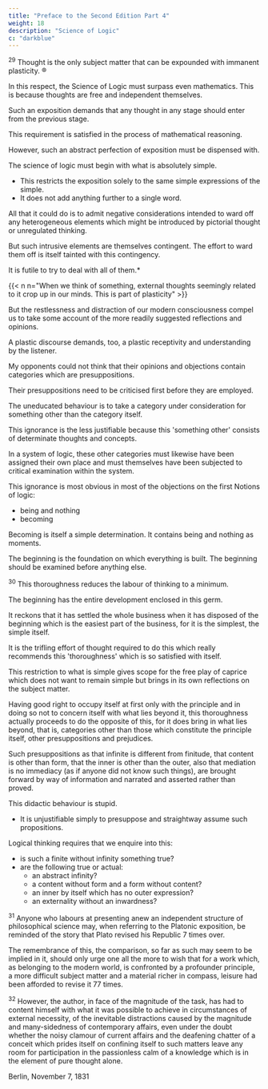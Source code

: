 ```yaml
---
title: "Preface to the Second Edition Part 4"
weight: 18
description: "Science of Logic"
c: "darkblue"
---
```




<sup>29</sup> Thought is the only subject matter that can be expounded with immanent plasticity. ® 

<!-- is so absolutely capable of being expounded with a strict immanent plasticity as is thought in its own necessary development; ® 

no other brings with it this demand in such a degree;  -->

In this respect, the Science of Logic must surpass even mathematics. This is because thoughts are free and independent themselves.

  <!-- for no subject matter has in its own self this freedom and independence.  -->

Such an exposition demands that any thought in any stage should enter from the previous stage. 

<!-- at no stage of the development should any thought-determination or reflection occur which does not immediately emerge at this stage and that has not entered this stage from the one preceding it —  -->

This requirement is satisfied in the process of mathematical reasoning.

However, such an abstract perfection of exposition must be dispensed with.

The science of logic must begin with what is absolutely simple.
- This restricts the exposition solely to the same simple expressions of the simple.
- It does not add anything further to a single word.

 <!-- that is, with what is most general and of least import, would  -->

All that it could do is to admit negative considerations intended to ward off any heterogeneous elements which might be introduced by pictorial thought or unregulated thinking.

But such intrusive elements are themselves contingent. The effort to ward them off is itself tainted with this contingency.

It is futile to try to deal with all of them.*


{{< n n="When we think of something, external thoughts seemingly related to it crop up in our minds. This is part of plasticity" >}}

 <!-- lying as they do outside the subject matter, and in any case, any demand for a systematic disposal of such random reflections could only be partially satisfied. -->

But the restlessness and distraction of our modern consciousness compel us to take some account of the more readily suggested reflections and opinions. 


A plastic discourse demands, too, a plastic receptivity and understanding by the listener. 

<!-- But youths and men of such a temper who would calmly suppress their own reflections and opinions in which original thought is so impatient to manifest itself, listeners such as Plato feigned, who would attend only to the matter in hand, could have no place in a modern dialogue; still less could one count on readers of such a disposition. -->

<!-- On the contrary, I have been only too often and too vehemently attacked by -->

My opponents could not think that their opinions and objections contain categories which are presuppositions.

Their presuppositions need to be criticised first before they are employed. 

<!-- Ignorance in this matter reaches incredible lengths; it is guilty of, the fundamental misunderstanding, the uncouth and -->

The uneducated behaviour is to take a category under consideration for something other than the category itself. 

This ignorance is the less justifiable because this 'something other' consists of determinate thoughts and concepts.

In a system of logic, these other categories must likewise have been assigned their own place and must themselves have been subjected to critical examination within the system.

This ignorance is most obvious in most of the objections on the first Notions of logic:
- being and nothing
- becoming

Becoming is itself a simple determination. It contains being and nothing as moments. 

The beginning is the foundation on which everything is built. The beginning should be examined before anything else.

 <!-- in fact that we should not go any further until it has been firmly established and if, on the other hand, it is not, that we should reject all that follows. -->


<sup>30</sup> This thoroughness reduces the labour of thinking to a minimum.

The beginning has the entire development enclosed in this germ. 

It reckons that it has settled the whole business when it has disposed of the beginning which is the easiest part of the business, for it is the simplest, the simple itself. 

It is the trifling effort of thought required to do this which really recommends this 'thoroughness' which is so satisfied with itself.

This restriction to what is simple gives scope for the free play of caprice which does not want to remain simple but brings in its own reflections on the subject matter. 

Having good right to occupy itself at first only with the principle and in doing so not to concern itself with what lies beyond it, this thoroughness actually proceeds to do the opposite of this, for it does bring in what lies beyond, that is, categories other than those which constitute the principle itself, other presuppositions and prejudices.

Such presuppositions as that infinite is different from finitude, that content is other than form, that the inner is other than the outer, also that mediation is no immediacy (as if anyone did not know such things), are brought forward by way of information and narrated and asserted rather than proved. 

This didactic behaviour is stupid. 
- It is unjustifiable simply to presuppose and straightway assume such propositions.

<!-- It reveals ignorance of the fact that it is the requirement and the business of -->

Logical thinking requires that we enquire into this:
- is such a finite without infinity something true?
- are the following true or actual:
  - an abstract infinity?
  - a content without form and a form without content?
  - an inner by itself which has no outer expression?
  - an externality without an inwardness? 


<!-- But this education and discipline of thinking by which it acquires plasticity and by which the impatience of casual reflection is overcome, is procured solely by going further, by study and by carrying out to its conclusion the entire development. -->


<sup>31</sup> Anyone who labours at presenting anew an independent structure of philosophical science may, when referring to the Platonic exposition, be reminded of the story that Plato revised his Republic 7 times over. 

The remembrance of this, the comparison, so far as such may seem to be implied in it, should only urge one all the more to wish that for a work which, as belonging to the modern world, is confronted by a profounder principle, a more difficult subject matter and a material richer in compass, leisure had been afforded to revise it 77 times.


<sup>32</sup> However, the author, in face of the magnitude of the task, has had to content himself with what it was possible to achieve in circumstances of external necessity, of the inevitable distractions caused by the magnitude and many-sidedness of contemporary affairs, even under the doubt whether the noisy clamour of current affairs and the deafening chatter of a conceit which prides itself on confining itself to such matters leave any room for participation in the passionless calm of a knowledge which is in the element of pure thought alone.

Berlin, November 7, 1831


<!-- Introduction - Next Section

Hegel-by-HyperText Home Page @ marxists.org -->